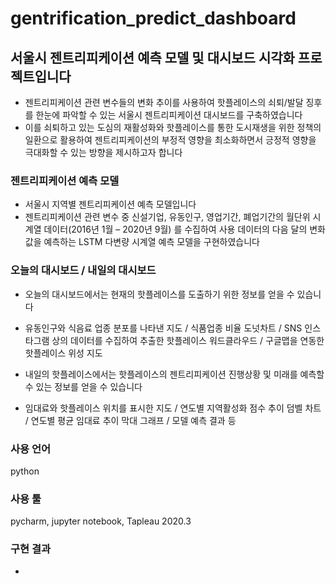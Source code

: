 # gentrification_predict_dashboard

## 서울시 젠트리피케이션 예측 모델 및 대시보드 시각화 프로젝트입니다

- 젠트리피케이션 관련 변수들의 변화 추이를 사용하여 핫플레이스의 쇠퇴/발달 징후를 한눈에 파악할 수 있는 서울시 젠트리피케이션 대시보드를 구축하였습니다
- 이를 쇠퇴하고 있는 도심의 재활성화와 핫플레이스를 통한 도시재생을 위한 정책의 일환으로 활용하여 젠트리피케이션의 부정적 영향을 최소화하면서 긍정적 영향을 극대화할 수 있는 방향을 제시하고자 합니다

### 젠트리피케이션 예측 모델

- 서울시 지역별 젠트리피케이션 예측 모델입니다
- 젠트리피케이션 관련 변수 중 신설기업, 유동인구, 영업기간, 폐업기간의 월단위 시계열 데이터(2016년 1월 – 2020년 9월) 를 수집하여 사용 데이터의 다음 달의 변화값을 예측하는 LSTM 다변량 시계열 예측 모델을 구현하였습니다 


### 오늘의 대시보드 / 내일의 대시보드 


- 오늘의 대시보드에서는 현재의 핫플레이스를 도출하기 위한 정보를 얻을 수 있습니다
- 유동인구와 식음료 업종 분포를 나타낸 지도 / 식품업종 비율 도넛차트 / SNS 인스타그램 상의 데이터를 수집하여 추출한 핫플레이스 워드클라우드 / 구글맵을 연동한 핫플레이스 위성 지도



- 내일의 핫플레이스에서는 핫플레이스의 젠트리피케이션 진행상황 및 미래를 예측할 수 있는 정보를 얻을 수 있습니다
- 임대료와 핫플레이스 위치를 표시한 지도 / 연도별 지역활성화 점수 추이 덤벨 차트 / 연도별 평균 임대료 추이 막대 그래프 / 모델 예측 결과 등 

### 사용 언어 

python

### 사용 툴 

pycharm, jupyter notebook, Tapleau 2020.3


### 구현 결과 


- 
